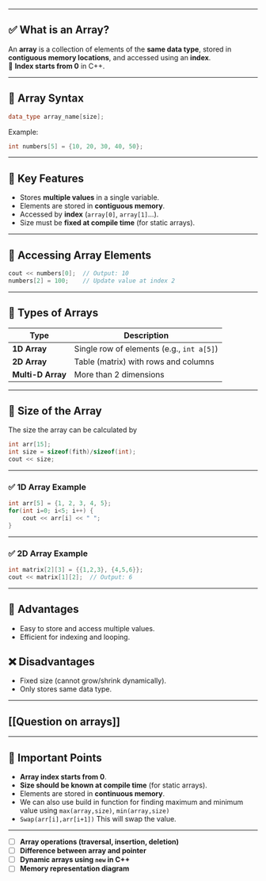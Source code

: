 
---
## ✅ **What is an Array?**

An **array** is a collection of elements of the **same data type**, stored in **contiguous memory locations**, and accessed using an **index**.  
📌 **Index starts from 0** in C++.

---

## 🧱 **Array Syntax**

```cpp
data_type array_name[size];
```

Example:

```cpp
int numbers[5] = {10, 20, 30, 40, 50};
```

---

## 📌 **Key Features**

- Stores **multiple values** in a single variable.
- Elements are stored in **contiguous memory**.
- Accessed by **index** (`array[0]`, `array[1]`...).
- Size must be **fixed at compile time** (for static arrays).

---

## 🧮 **Accessing Array Elements**

```cpp
cout << numbers[0];  // Output: 10
numbers[2] = 100;    // Update value at index 2
```

---

## 🔁 **Types of Arrays**

| Type              | Description                               |
| ----------------- | ----------------------------------------- |
| **1D Array**      | Single row of elements (e.g., `int a[5]`) |
| **2D Array**      | Table (matrix) with rows and columns      |
| **Multi-D Array** | More than 2 dimensions                    |


---
## 🥓 **Size of the Array**

The size the array can be calculated by 

```cpp
int arr[15];
int size = sizeof(fith)/sizeof(int);
cout << size;
```

---

### ✅ **1D Array Example**

```cpp
int arr[5] = {1, 2, 3, 4, 5};
for(int i=0; i<5; i++) {
    cout << arr[i] << " ";
}
```

---

### ✅ **2D Array Example**

```cpp
int matrix[2][3] = {{1,2,3}, {4,5,6}};
cout << matrix[1][2];  // Output: 6
```

---

## 📌 **Advantages**

- Easy to store and access multiple values.
- Efficient for indexing and looping.

## ❌ **Disadvantages**

- Fixed size (cannot grow/shrink dynamically).
- Only stores same data type.


---
## [[Question on arrays]]

---

## 🧠 **Important Points**

- **Array index starts from 0**.
- **Size should be known at compile time** (for static arrays).
- Elements are stored in **continuous memory**.
- We can also use build in function for finding maximum and minimum value using `max(array,size)`, `min(array,size)`
- `Swap(arr[i],arr[i+1])` This will swap the value. 
---

- [ ]  **Array operations (traversal, insertion, deletion)**  
- [ ] **Difference between array and pointer**  
- [ ] **Dynamic arrays using `new` in C++**  
- [ ] **Memory representation diagram**